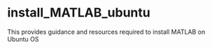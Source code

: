 # install_MATLAB_ubuntu
This provides guidance and resources required to install MATLAB on Ubuntu OS
